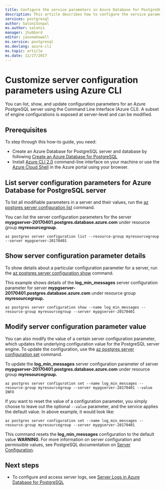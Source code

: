```yaml
---
title: Configure the service parameters in Azure Database for PostgreSQL | Microsoft Docs
description: This article describes how to configure the service parameters in Azure Database for PostgreSQL using the Azure CLI command line.
services: postgresql
author: SaloniSonpal
ms.author: salonis
manager: jhubbard
editor: jasonwhowell
ms.service: postgresql
ms.devlang: azure-cli
ms.topic: article
ms.date: 11/27/2017
---
```

# Customize server configuration parameters using Azure CLI
You can list, show, and update configuration parameters for an Azure PostgreSQL server using the Command Line Interface (Azure CLI). A subset of engine configurations is exposed at server-level and can be modified. 

## Prerequisites
To step through this how-to guide, you need:
- Create an Azure Database for PostgreSQL server and database by following [Create an Azure Database for PostgreSQL](quickstart-create-server-database-azure-cli.md)
- Install [Azure CLI 2.0](/cli/azure/install-azure-cli) command-line interface on your machine or use the [Azure Cloud Shell](../cloud-shell/overview.md) in the Azure portal using your browser.

## List server configuration parameters for Azure Database for PostgreSQL server
To list all modifiable parameters in a server and their values, run the [az postgres server configuration list](/cli/azure/postgres/server/configuration#az_postgres_server_configuration_list) command.

You can list the server configuration parameters for the server **mypgserver-20170401.postgres.database.azure.com** under resource group **myresourcegroup**.
```azurecli-interactive
az postgres server configuration list --resource-group myresourcegroup --server mypgserver-20170401
```
## Show server configuration parameter details
To show details about a particular configuration parameter for a server, run the [az postgres server configuration show](/cli/azure/postgres/server/configuration#az_postgres_server_configuration_show)  command.

This example shows details of the **log\_min\_messages** server configuration parameter for server **mypgserver-20170401.postgres.database.azure.com** under resource group **myresourcegroup.**
```azurecli-interactive
az postgres server configuration show --name log_min_messages --resource-group myresourcegroup --server mypgserver-20170401
```
## Modify server configuration parameter value
You can also modify the value of a certain server configuration parameter, which updates the underlying configuration value for the PostgreSQL server engine. To update the configuration, use the [az postgres server configuration set](/cli/azure/postgres/server/configuration#az_postgres_server_configuration_set) command. 

To update the **log\_min\_messages** server configuration parameter of server **mypgserver-20170401.postgres.database.azure.com** under resource group **myresourcegroup.**
```azurecli-interactive
az postgres server configuration set --name log_min_messages --resource-group myresourcegroup --server mypgserver-20170401 --value INFO
```
If you want to reset the value of a configuration parameter, you simply choose to leave out the optional `--value` parameter, and the service applies the default value. In above example, it would look like:
```azurecli-interactive
az postgres server configuration set --name log_min_messages --resource-group myresourcegroup --server mypgserver-20170401
```
This command resets the **log\_min\_messages** configuration to the default value **WARNING**. For more information on server configuration and permissible values, see PostgreSQL documentation on [Server Configuration](https://www.postgresql.org/docs/9.6/static/runtime-config.html).

## Next steps
- To configure and access server logs, see [Server Logs in Azure Database for PostgreSQL](concepts-server-logs.md)
